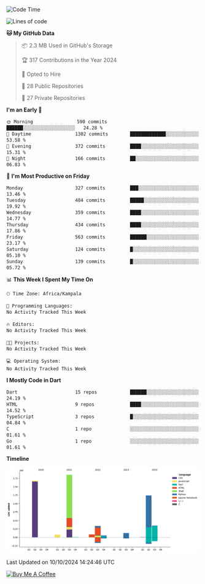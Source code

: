<!--START_SECTION:waka-->
![Code Time](http://img.shields.io/badge/Code%20Time-902%20hrs%2041%20mins-blue)

![Lines of code](https://img.shields.io/badge/From%20Hello%20World%20I%27ve%20Written-5.8%20million%20lines%20of%20code-blue)

**🐱 My GitHub Data** 

> 📦 2.3 MB Used in GitHub's Storage 
 > 
> 🏆 317 Contributions in the Year 2024
 > 
> 💼 Opted to Hire
 > 
> 📜 28 Public Repositories 
 > 
> 🔑 27 Private Repositories 
 > 
**I'm an Early 🐤** 

```text
🌞 Morning                590 commits         ██████░░░░░░░░░░░░░░░░░░░   24.28 % 
🌆 Daytime                1302 commits        █████████████░░░░░░░░░░░░   53.58 % 
🌃 Evening                372 commits         ████░░░░░░░░░░░░░░░░░░░░░   15.31 % 
🌙 Night                  166 commits         ██░░░░░░░░░░░░░░░░░░░░░░░   06.83 % 
```
📅 **I'm Most Productive on Friday** 

```text
Monday                   327 commits         ███░░░░░░░░░░░░░░░░░░░░░░   13.46 % 
Tuesday                  484 commits         █████░░░░░░░░░░░░░░░░░░░░   19.92 % 
Wednesday                359 commits         ████░░░░░░░░░░░░░░░░░░░░░   14.77 % 
Thursday                 434 commits         ████░░░░░░░░░░░░░░░░░░░░░   17.86 % 
Friday                   563 commits         ██████░░░░░░░░░░░░░░░░░░░   23.17 % 
Saturday                 124 commits         █░░░░░░░░░░░░░░░░░░░░░░░░   05.10 % 
Sunday                   139 commits         █░░░░░░░░░░░░░░░░░░░░░░░░   05.72 % 
```


📊 **This Week I Spent My Time On** 

```text
🕑︎ Time Zone: Africa/Kampala

💬 Programming Languages: 
No Activity Tracked This Week

🔥 Editors: 
No Activity Tracked This Week

🐱‍💻 Projects: 
No Activity Tracked This Week

💻 Operating System: 
No Activity Tracked This Week
```

**I Mostly Code in Dart** 

```text
Dart                     15 repos            ██████░░░░░░░░░░░░░░░░░░░   24.19 % 
HTML                     9 repos             ████░░░░░░░░░░░░░░░░░░░░░   14.52 % 
TypeScript               3 repos             █░░░░░░░░░░░░░░░░░░░░░░░░   04.84 % 
C                        1 repo              ░░░░░░░░░░░░░░░░░░░░░░░░░   01.61 % 
Go                       1 repo              ░░░░░░░░░░░░░░░░░░░░░░░░░   01.61 % 
```



**Timeline**

![Lines of Code chart](https://raw.githubusercontent.com/drexhacker/drexhacker/main/assets/bar_graph.png)


 Last Updated on 10/10/2024 14:24:46 UTC
<!--END_SECTION:waka-->

<a href="https://www.buymeacoffee.com/drexsoftorg" target="_blank"><img src="https://www.buymeacoffee.com/assets/img/custom_images/orange_img.png" alt="Buy Me A Coffee" style="height: 41px !important;width: 174px !important;box-shadow: 0px 3px 2px 0px rgba(190, 190, 190, 0.5) !important;-webkit-box-shadow: 0px 3px 2px 0px rgba(190, 190, 190, 0.5) !important;" ></a>


<!---
drexhacker/drexhacker is a ✨ special ✨ repository because its `README.md` (this file) appears on your GitHub profile.
You can click the Preview link to take a look at your changes.
--->
